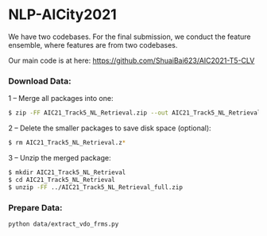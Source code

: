 # NLP-AICity2021

We have two codebases. For the final submission, we conduct the feature ensemble, where features are from two codebases.

Our main code is at here: https://github.com/ShuaiBai623/AIC2021-T5-CLV 

### Download Data: 
1 – Merge all packages into one:
```bash
$ zip -FF AIC21_Track5_NL_Retrieval.zip --out AIC21_Track5_NL_Retrieval_full.zip
```
2 – Delete the smaller packages to save disk space (optional):
```bash
$ rm AIC21_Track5_NL_Retrieval.z*
```
3 – Unzip the merged package:
```bash
$ mkdir AIC21_Track5_NL_Retrieval
$ cd AIC21_Track5_NL_Retrieval
$ unzip -FF ../AIC21_Track5_NL_Retrieval_full.zip
```

### Prepare Data: 
```
python data/extract_vdo_frms.py
```


